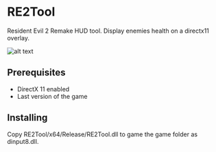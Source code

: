 # RE2Tool

Resident Evil 2 Remake HUD tool. Display enemies health on a directx11 overlay.

![alt text](https://imgur.com/XVDisXY)

## Prerequisites

- DirectX 11 enabled
- Last version of the game

## Installing

Copy RE2Tool/x64/Release/RE2Tool.dll to game the game folder as dinput8.dll.

